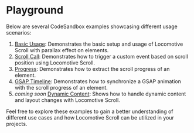 # Playground

Below are several CodeSandbox examples showcasing different usage scenarios:

1. [Basic Usage](https://codesandbox.io/s/basic-76t7lh): Demonstrates the basic setup and usage of Locomotive Scroll with parallax effect on elements.
3. [Scroll Call](https://codesandbox.io/s/scroll-call-k6eqen): Demonstrates how to trigger a custom event based on scroll position using Locomotive Scroll.
4. [Progress](https://codesandbox.io/s/progress-srtqx9): Demonstrates how to extract the scroll progress of an element.
5. [GSAP Timeline](https://codesandbox.io/s/gsap-timeline-4kk8dc): Demonstrates how to synchronize a GSAP animation with the scroll progress of an element.
6. _coming soon_ [Dynamic Content](#): Shows how to handle dynamic content and layout changes with Locomotive Scroll.

Feel free to explore these examples to gain a better understanding of different use cases and how Locomotive Scroll can be utilized in your projects.
